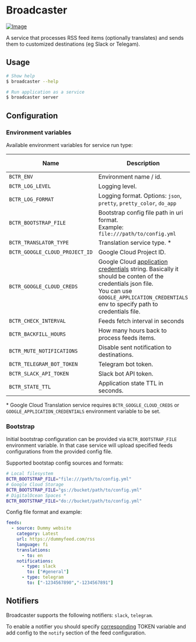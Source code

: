 # Broadcaster

[![Image](https://github.com/dlampsi/broadcaster/actions/workflows/image.yml/badge.svg)](https://github.com/dlampsi/broadcaster/actions/workflows/image.yml)

A service that processes RSS feed items (optionally translates) and sends them to customized destinations (eg Slack or Telegam).

## Usage

```bash
# Show help
$ broadcaster --help

# Run application as a service
$ broadcaster server
```

## Configuration

### Environment variables

Available environment variables for service run type:

| Name | Description | Default value |
| ---- | ----------- | ------------- |
| `BCTR_ENV` | Environment name / id. | `local` |
| `BCTR_LOG_LEVEL` | Logging level. | `info` |
| `BCTR_LOG_FORMAT` | Logging format. Options: `json`, `pretty`, `pretty_color`, `do_app` | `pretty_color` |
| `BCTR_BOOTSTRAP_FILE` | Bootstrap config file path in uri format.<br>Example: `file:///path/to/config.yml` | |
| `BCTR_TRANSLATOR_TYPE` | Translation service type. * | `google_cloud` |
| `BCTR_GOOGLE_CLOUD_PROJECT_ID` | Google Cloud Project ID. | |
| `BCTR_GOOGLE_CLOUD_CREDS` | Google Cloud [application credentials](https://cloud.google.com/docs/authentication/provide-credentials-adc) string. Basically it should be conten of the credentials json file. <br> You can use `GOOGLE_APPLICATION_CREDENTIALS` env to specify path to credentials file.| |
| `BCTR_CHECK_INTERVAL` | Feeds fetch interval in seconds | `300` |
| `BCTR_BACKFILL_HOURS` | How many hours back to process feeds items. | `0` |
| `BCTR_MUTE_NOTIFICATIONS` | Disable sent notification to destinations. | `false` |
| `BCTR_TELEGRAM_BOT_TOKEN` | Telegram bot token. |  |
| `BCTR_SLACK_API_TOKEN` | Slack bot API token. |  |
| `BCTR_STATE_TTL` | Application state TTL in seconds. | `86400` (24h) |

\* Google Cloud Translation service requires `BCTR_GOOGLE_CLOUD_CREDS` or `GOOGLE_APPLICATION_CREDENTIALS` environment variable to be set.

### Bootstrap

Initial bootstrap configuration can be provided via `BCTR_BOOTSTRAP_FILE` environment variable. In that case service will upload specified feeds configurations from the provided config file.

Supported bootstap config sources and formats:

```bash
# Local filesystem
BCTR_BOOTSTRAP_FILE="file:///path/to/config.yml"
# Google Cloud Storage
BCTR_BOOTSTRAP_FILE="gs://bucket/path/to/config.yml"
# DigitalOcean Spaces *
BCTR_BOOTSTRAP_FILE="do://bucket/path/to/config.yml"
```

Config file format and example:

```yaml
feeds:
  - source: Dummy website
    category: Latest
    url: https://dummyfeed.com/rss
    language: fi
    translations:
      - to: en
    notifications:
      - type: slack
        to: ["#general"]
      - type: telegram
        to: ["-1234567890","-1234567891"]
```

## Notifiers

Broadcaster supports the following notifiers: `slack`, `telegram`.

To enable a notifier you should specify [corresponding](#environment-variables) TOKEN variable and add config to the `notify` section of the feed configuration.
